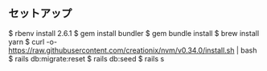 ## セットアップ

$ rbenv install 2.6.1
$ gem install bundler
$ gem bundle install
$ brew install yarn
$ curl -o- https://raw.githubusercontent.com/creationix/nvm/v0.34.0/install.sh | bash
$ rails db:migrate:reset
$ rails db:seed
$ rails s